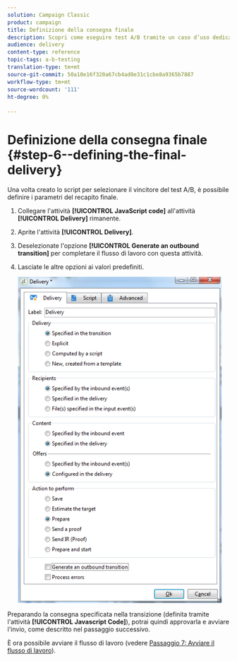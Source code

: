 ```yaml
---
solution: Campaign Classic
product: campaign
title: Definizione della consegna finale
description: Scopri come eseguire test A/B tramite un caso d’uso dedicato.
audience: delivery
content-type: reference
topic-tags: a-b-testing
translation-type: tm+mt
source-git-commit: 50a10e16f320a67cb4ad0e31c1cbe8a9365b7887
workflow-type: tm+mt
source-wordcount: '111'
ht-degree: 0%

---
```



# Definizione della consegna finale {#step-6--defining-the-final-delivery}

Una volta creato lo script per selezionare il vincitore del test A/B, è possibile definire i parametri del recapito finale.

1. Collegare l&#39;attività **[!UICONTROL JavaScript code]** all&#39;attività **[!UICONTROL Delivery]** rimanente.
1. Aprite l&#39;attività **[!UICONTROL Delivery]**.
1. Deselezionate l&#39;opzione **[!UICONTROL Generate an outbound transition]** per completare il flusso di lavoro con questa attività.
1. Lasciate le altre opzioni ai valori predefiniti.

   ![](assets/ab_test_final_delivery.png)

Preparando la consegna specificata nella transizione (definita tramite l&#39;attività **[!UICONTROL Javascript Code]**), potrai quindi approvarla e avviare l&#39;invio, come descritto nel passaggio successivo.

È ora possibile avviare il flusso di lavoro (vedere [Passaggio 7: Avviare il flusso di lavoro](../../delivery/using/a-b-testing-uc-start-workflow.md)).
